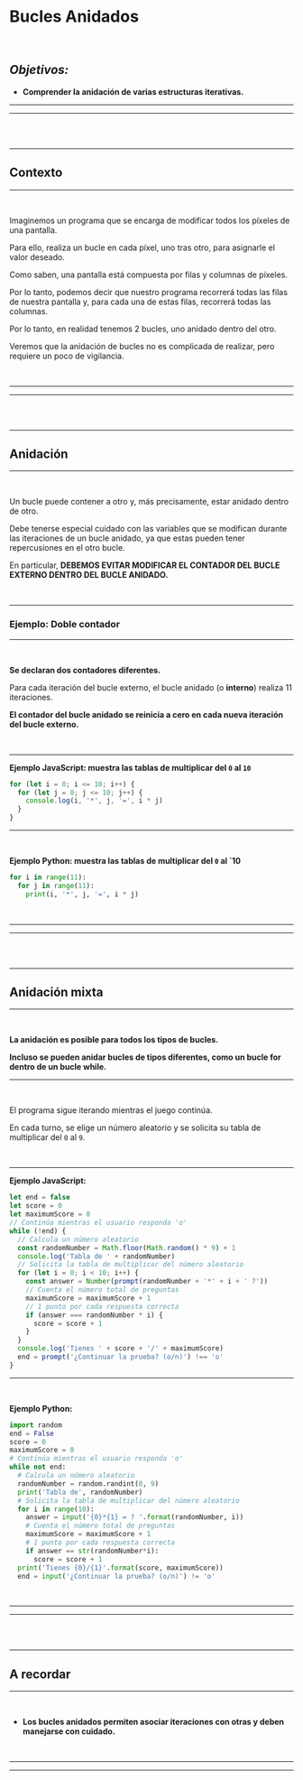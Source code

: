 # **Bucles Anidados**

<br>

## **_Objetivos:_**

- **Comprender la anidación de varias estructuras iterativas.**

---

---

<br>

<br>

---

## **Contexto**

---

<br>

Imaginemos un programa que se encarga de modificar todos los píxeles de una pantalla.

Para ello, realiza un bucle en cada píxel, uno tras otro, para asignarle el valor deseado.

Como saben, una pantalla está compuesta por filas y columnas de píxeles.

Por lo tanto, podemos decir que nuestro programa recorrerá todas las filas de nuestra pantalla y, para cada una de estas filas, recorrerá todas las columnas.

Por lo tanto, en realidad tenemos 2 bucles, uno anidado dentro del otro.

Veremos que la anidación de bucles no es complicada de realizar, pero requiere un poco de vigilancia.

<br>

---

---

<br>

<br>

---

## **Anidación**

---

<br>

Un bucle puede contener a otro y, más precisamente, estar anidado dentro de otro.

Debe tenerse especial cuidado con las variables que se modifican durante las iteraciones de un bucle anidado, ya que estas pueden tener repercusiones en el otro bucle.

En particular, **DEBEMOS EVITAR MODIFICAR EL CONTADOR DEL BUCLE EXTERNO DENTRO DEL BUCLE ANIDADO.**

<br>

---

### **Ejemplo: Doble contador**

---

<br>

**Se declaran dos contadores diferentes.**

Para cada iteración del bucle externo, el bucle anidado (o **interno**) realiza 11 iteraciones.

**El contador del bucle anidado se reinicia a cero en cada nueva iteración del bucle externo.**

<br>

---

**Ejemplo JavaScript: muestra las tablas de multiplicar del `0` al `10`**

```js
for (let i = 0; i <= 10; i++) {
  for (let j = 0; j <= 10; j++) {
    console.log(i, '*', j, '=', i * j)
  }
}
```

---

<br>

**Ejemplo Python: muestra las tablas de multiplicar del `0` al `10**

```Python
for i in range(11):
  for j in range(11):
    print(i, '*', j, '=', i * j)
```

<br>

---

---

<br>

<br>

---

## **Anidación mixta**

---

<br>

**La anidación es posible para todos los tipos de bucles.**

**Incluso se pueden anidar bucles de tipos diferentes, como un bucle for dentro de un bucle while.**

---

<br>

El programa sigue iterando mientras el juego continúa.

En cada turno, se elige un número aleatorio y se solicita su tabla de multiplicar del `0` al `9`.

<br>

---

**Ejemplo JavaScript:**

```js
let end = false
let score = 0
let maximumScore = 0
// Continúa mientras el usuario responda 'o'
while (!end) {
  // Calcula un número aleatorio
  const randomNumber = Math.floor(Math.random() * 9) + 1
  console.log('Tabla de ' + randomNumber)
  // Solicita la tabla de multiplicar del número aleatorio
  for (let i = 0; i < 10; i++) {
    const answer = Number(prompt(randomNumber + '*' + i + ' ?'))
    // Cuenta el número total de preguntas
    maximumScore = maximumScore + 1
    // 1 punto por cada respuesta correcta
    if (answer === randomNumber * i) {
      score = score + 1
    }
  }
  console.log('Tienes ' + score + '/' + maximumScore)
  end = prompt('¿Continuar la prueba? (o/n)') !== 'o'
}
```

---

<br>

**Ejemplo Python:**

```Python
import random
end = False
score = 0
maximumScore = 0
# Continúa mientras el usuario responda 'o'
while not end:
  # Calcula un número aleatorio
  randomNumber = random.randint(0, 9)
  print('Tabla de', randomNumber)
  # Solicita la tabla de multiplicar del número aleatorio
  for i in range(10):
    answer = input('{0}*{1} = ? '.format(randomNumber, i))
    # Cuenta el número total de preguntas
    maximumScore = maximumScore + 1 
    # 1 punto por cada respuesta correcta
    if answer == str(randomNumber*i):
      score = score + 1 
  print('Tienes {0}/{1}'.format(score, maximumScore))
  end = input('¿Continuar la prueba? (o/n)') != 'o'
```

<br>

---

---

<br>

<br>

---

## **A recordar**

---

<br>

- **Los bucles anidados permiten asociar iteraciones con otras y deben manejarse con cuidado.**

<br>

---

---
